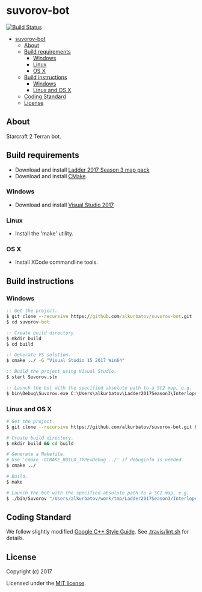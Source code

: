 # suvorov-bot

[![Build Status](https://travis-ci.org/alkurbatov/suvorov-bot.png?branch=master)](https://travis-ci.org/alkurbatov/suvorov-bot)

- [suvorov-bot](#suvorov-bot)
    - [About](#about)
    - [Build requirements](#build-requirements)
        - [Windows](#windows)
        - [Linux](#linux)
        - [OS X](#os-x)
    - [Build instructions](#build-instructions)
        - [Windows](#windows)
        - [Linux and OS X](#linux-and-os-x)
    - [Coding Standard](#coding-standard)
    - [License](#license)

About
-----

Starcraft 2 Terran bot.

Build requirements
------------------

* Download and install [Ladder 2017 Season 3 map pack](http://blzdistsc2-a.akamaihd.net/MapPacks/Ladder2017Season3.zip)
* Download and install [CMake](https://cmake.org/download/).

### Windows
* Download and install [Visual Studio 2017](https://www.visualstudio.com/downloads/)

### Linux
* Install the 'make' utility.

### OS X
* Install XCode commandline tools.

Build instructions
------------------

### Windows

```bat
:: Get the project.
$ git clone --recursive https://github.com/alkurbatov/suvorov-bot.git
$ cd suvorov-bot

:: Create build directory.
$ mkdir build
$ cd build

:: Generate VS solution.
$ cmake ../ -G "Visual Studio 15 2017 Win64"

:: Build the project using Visual Studio.
$ start Suvorov.sln

:: Launch the bot with the specified absolute path to a SC2 map, e.g.
$ bin\Debug\Suvorov.exe C:\Users\alkurbatov\Ladder2017Season3\InterloperLE.SC2Map
```

### Linux and OS X

```bash
# Get the project.
$ git clone --recursive https://github.com/alkurbatov/suvorov-bot.git && cd suvorov-bot

# Create build directory.
$ mkdir build && cd build

# Generate a Makefile.
# Use 'cmake -DCMAKE_BUILD_TYPE=Debug ../' if debuginfo is needed
$ cmake ../

# Build.
$ make

# Launch the bot with the specified absolute path to a SC2 map, e.g.
$ ./bin/Suvorov "/Users/alkurbatov/work/tmp/Ladder2017Season3/InterloperLE.SC2Map"
```

Coding Standard
---------------

We follow slightly modified [Google C++ Style Guide](https://google.github.io/styleguide/cppguide.html).
See [.travis/lint.sh](.travis/lint.sh) for details.

License
-------

Copyright (c) 2017

Licensed under the [MIT license](LICENSE).

